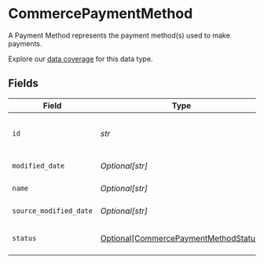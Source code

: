# CommercePaymentMethod

A Payment Method represents the payment method(s) used to make payments.

Explore our [data coverage](https://knowledge.codat.io/supported-features/commerce?view=tab-by-data-type&dataType=commerce-paymentMethods) for this data type.


## Fields

| Field                                                                                       | Type                                                                                        | Required                                                                                    | Description                                                                                 | Example                                                                                     |
| ------------------------------------------------------------------------------------------- | ------------------------------------------------------------------------------------------- | ------------------------------------------------------------------------------------------- | ------------------------------------------------------------------------------------------- | ------------------------------------------------------------------------------------------- |
| `id`                                                                                        | *str*                                                                                       | :heavy_check_mark:                                                                          | A unique, persistent identifier for this record                                             | 13d946f0-c5d5-42bc-b092-97ece17923ab                                                        |
| `modified_date`                                                                             | *Optional[str]*                                                                             | :heavy_minus_sign:                                                                          | N/A                                                                                         | 2022-10-23T00:00:00.000Z                                                                    |
| `name`                                                                                      | *Optional[str]*                                                                             | :heavy_minus_sign:                                                                          | The name of the PaymentMethod                                                               | Alipay                                                                                      |
| `source_modified_date`                                                                      | *Optional[str]*                                                                             | :heavy_minus_sign:                                                                          | N/A                                                                                         | 2022-10-23T00:00:00.000Z                                                                    |
| `status`                                                                                    | [Optional[CommercePaymentMethodStatus]](../../models/shared/commercepaymentmethodstatus.md) | :heavy_minus_sign:                                                                          | Status of the Payment Method.                                                               |                                                                                             |